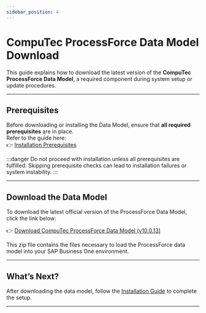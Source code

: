 ```yaml
---
sidebar_position: 4
---
```


# CompuTec ProcessForce Data Model Download

This guide explains how to download the latest version of the **CompuTec ProcessForce Data Model**, a required component during system setup or update procedures.

---

## Prerequisites

Before downloading or installing the Data Model, ensure that **all required prerequisites** are in place.  
Refer to the guide here:  
👉 [Installation Prerequisites](./prerequisites-installation.md)

:::danger
Do not proceed with installation unless all prerequisites are fulfilled. Skipping prerequisite checks can lead to installation failures or system instability.
:::

---

## Download the Data Model

To download the latest official version of the ProcessForce Data Model, click the link below:

👉 [Download CompuTec ProcessForce Data Model (v10.0.13)](https://download.computec.one/software/processforce/model/CompuTec_ProcessForce_Data_Model_10.0.13.zip)

This zip file contains the files necessary to load the ProcessForce data model into your SAP Business One environment.

---

## What’s Next?

After downloading the data model, follow the [Installation Guide](./prerequisites-installation.md) to complete the setup.

---
